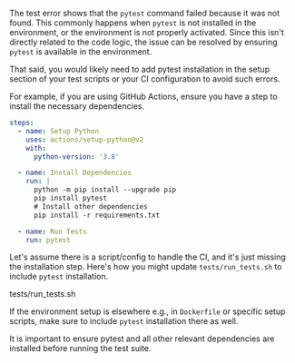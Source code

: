 The test error shows that the `pytest` command failed because it was not found. This commonly happens when `pytest` is not installed in the environment, or the environment is not properly activated. Since this isn't directly related to the code logic, the issue can be resolved by ensuring `pytest` is available in the environment. 

That said, you would likely need to add pytest installation in the setup section of your test scripts or your CI configuration to avoid such errors.

For example, if you are using GitHub Actions, ensure you have a step to install the necessary dependencies.

```yaml
steps:
  - name: Setup Python
    uses: actions/setup-python@v2
    with:
      python-version: '3.8'

  - name: Install Dependencies
    run: |
      python -m pip install --upgrade pip
      pip install pytest
      # Install other dependencies
      pip install -r requirements.txt

  - name: Run Tests
    run: pytest
```

Let's assume there is a script/config to handle the CI, and it's just missing the installation step. Here's how you might update `tests/run_tests.sh` to include `pytest` installation.

<change>
<file change-number-for-this-file="1">tests/run_tests.sh</file>
<original line-count="3" no-ellipsis="true"><![CDATA[
#!/bin/bash
python -m pytest tests
]]></original>
<modified no-ellipsis="true"><![CDATA[
#!/bin/bash
pip install pytest
python -m pytest tests
]]></modified>
</change>

If the environment setup is elsewhere e.g., in `Dockerfile` or specific setup scripts, make sure to include `pytest` installation there as well. 

It is important to ensure pytest and all other relevant dependencies are installed before running the test suite.